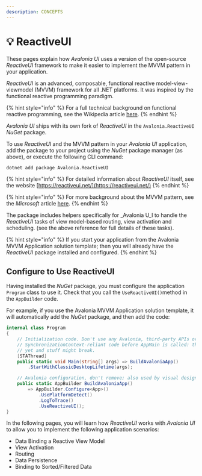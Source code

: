 ```yaml
---
description: CONCEPTS
---
```


# 💡 ReactiveUI

These pages explain how _Avalonia UI_ uses a version of the open-source _ReactiveUI_ framework to make it easier to implement the MVVM pattern in your application.&#x20;

_ReactiveUI_ is an advanced, composable, functional reactive model-view-viewmodel (MVVM) framework for all .NET platforms. It was inspired by the functional reactive programming paradigm.

{% hint style="info" %}
For a full technical background on functional reactive programming, see the Wikipedia article [here](https://en.wikipedia.org/wiki/Functional\_reactive\_programming).
{% endhint %}

&#x20;_Avalonia UI_ ships with its own fork of _ReactiveUI_ in the `Avalonia.ReactiveUI` _NuGet_ package.

<!--<figure><img src="../../.gitbook/assets/image (44) (1).png" alt=""><figcaption></figcaption></figure>-->

To use _ReactiveUI_ and the MVVM pattern in your _Avalonia UI_ application, add the package to your project using the _NuGet_ package manager (as above), or execute the following CLI command:

```bash
dotnet add package Avalonia.ReactiveUI
```

{% hint style="info" %}
For detailed information about _ReactiveUI_ itself, see the website [https://reactiveui.net/](https://reactiveui.net/)
{% endhint %}

{% hint style="info" %}
For more background about the MVVM pattern, see the _Microsoft_ article [here](https://msdn.microsoft.com/en-us/library/hh848246.aspx).&#x20;
{% endhint %}

The package includes helpers specifically for _Avalonia U_I to handle the _ReactiveUI_ tasks of view model-based routing, view activation and scheduling. (see the above reference for full details of these tasks).

{% hint style="info" %}
If you start your application from the Avalonia MVVM Application solution template; then you will already have the _ReactiveUI_ package installed and configured.
{% endhint %}

## Configure to Use ReactiveUI&#x20;

Having installed the _NuGet_ package, you must configure the application `Program` class to use it.  Check that you call the `UseReactiveUI()`method  in the `AppBuilder` code.&#x20;

For example, if you use the Avalonia MVVM Application solution template, it will automatically add the _NuGet_ package, and then add the code:

```csharp
internal class Program
{
    // Initialization code. Don't use any Avalonia, third-party APIs or any
    // SynchronizationContext-reliant code before AppMain is called: things aren't initialized
    // yet and stuff might break.
    [STAThread]
    public static void Main(string[] args) => BuildAvaloniaApp()
        .StartWithClassicDesktopLifetime(args);

    // Avalonia configuration, don't remove; also used by visual designer.
    public static AppBuilder BuildAvaloniaApp()
        => AppBuilder.Configure<App>()
            .UsePlatformDetect()
            .LogToTrace()
            .UseReactiveUI();
}
```

In the following pages, you will learn how _ReactiveUI_ works with _Avalonia UI_ to allow you to implement the following application scenarios:

* Data Binding a Reactive View Model
* View Activation
* Routing
* Data Persistence
* Binding to Sorted/Filtered Data

